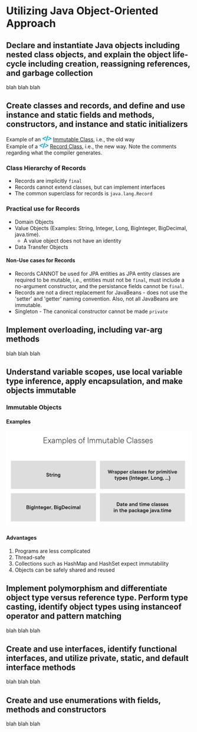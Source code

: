 # Utilizing Java Object-Oriented Approach

## Declare and instantiate Java objects including nested class objects, and explain the object life-cycle including creation, reassigning references, and garbage collection

blah blah blah

## Create classes and records, and define and use instance and static fields and methods, constructors, and instance and static initializers

Example of an
<img src="../../../../img/icon_code.png"  width="5%"> [Immutable Class](records/Product.java), i.e., the old way<br />
Example of a <img src="../../../../img/icon_code.png"  width="5%"> [Record Class](records/ProductRecord.java), i.e., the new way. Note the comments regarding what the compiler generates.

### Class Hierarchy of Records

- Records are implicitly `final`
- Records cannot extend classes, but can implement interfaces
- The common superclass for records is `java.lang.Record`

### Practical use for Records

- Domain Objects
- Value Objects (Examples: String, Integer, Long, BigInteger, BigDecimal, java.time).
    - A value object does not have an identity
- Data Transfer Objects

#### Non-Use cases for Records

- Records CANNOT be used for JPA entities as JPA entity classes are required to be mutable, i.e., entities must not be `final`, must include a no-argument constructor, and the persistance fields cannot be `final`.  
- Records are not a direct replacement for JavaBeans - does not use the 'setter' and 'getter' naming convention. Also, not all JavaBeans are immutable.
- Singleton - The canonical constructor cannot be made `private`

## Implement overloading, including var-arg methods

blah blah blah

## Understand variable scopes, use local variable type inference, apply encapsulation, and make objects immutable

### Immutable Objects

#### Examples

![Examples](../../../../img/03_immutable_classes_example.png)

#### Advantages

1. Programs are less complicated
1. Thread-safe
1. Collections such as HashMap and HashSet expect immutability
1. Objects can be safely shared and reused


## Implement polymorphism and differentiate object type versus reference type. Perform type casting, identify object types using instanceof operator and pattern matching

blah blah blah

## Create and use interfaces, identify functional interfaces, and utilize private, static, and default interface methods

blah blah blah

## Create and use enumerations with fields, methods and constructors

blah blah blah